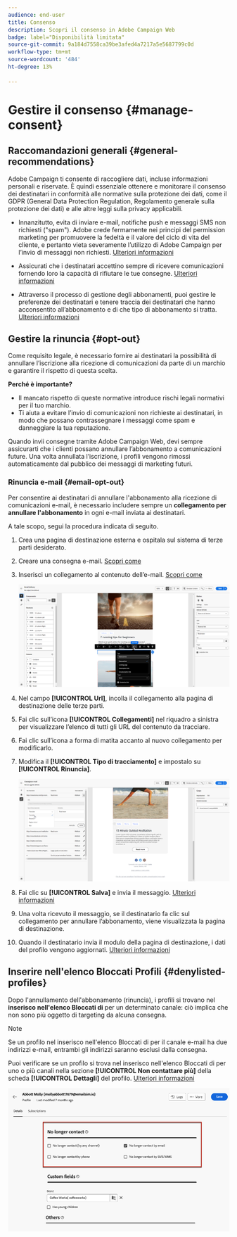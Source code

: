 ```yaml
---
audience: end-user
title: Consenso
description: Scopri il consenso in Adobe Campaign Web
badge: label="Disponibilità limitata"
source-git-commit: 9a184d7558ca39be3afed4a7217a5e5687799c0d
workflow-type: tm+mt
source-wordcount: '484'
ht-degree: 13%

---
```


# Gestire il consenso {#manage-consent}

## Raccomandazioni generali {#general-recommendations}

 Adobe Campaign ti consente di raccogliere dati, incluse informazioni personali e riservate. È quindi essenziale ottenere e monitorare il consenso dei destinatari in conformità alle normative sulla protezione dei dati, come il GDPR (General Data Protection Regulation, Regolamento generale sulla protezione dei dati) e alle altre leggi sulla privacy applicabili.

* Innanzitutto, evita di inviare e-mail, notifiche push e messaggi SMS non richiesti (&quot;spam&quot;). Adobe crede fermamente nei principi del permission marketing per promuovere la fedeltà e il valore del ciclo di vita del cliente, e pertanto vieta severamente l’utilizzo di Adobe Campaign per l’invio di messaggi non richiesti. [Ulteriori informazioni](#denylisted-profiles)

* Assicurati che i destinatari accettino sempre di ricevere comunicazioni fornendo loro la capacità di rifiutare le tue consegne<!-- and keep honoring opt-out requests as quickly as possible-->. [Ulteriori informazioni](#opt-out)

* Attraverso il processo di gestione degli abbonamenti, puoi gestire le preferenze dei destinatari e tenere traccia dei destinatari che hanno acconsentito all’abbonamento e di che tipo di abbonamento si tratta. [Ulteriori informazioni](../../delivery/using/about-services-and-subscriptions.md)

## Gestire la rinuncia {#opt-out}

Come requisito legale, è necessario fornire ai destinatari la possibilità di annullare l’iscrizione alla ricezione di comunicazioni da parte di un marchio e garantire il rispetto di questa scelta. <!--Learn more about the applicable legislation in the [Adobe Campaign Classic v7 documentation](https://experienceleague.adobe.com/docs/campaign-classic/using/getting-started/privacy/privacy-and-recommendations.html#privacy-regulations){target="_blank"}.-->

**Perché è importante?**

* Il mancato rispetto di queste normative introduce rischi legali normativi per il tuo marchio.
* Ti aiuta a evitare l’invio di comunicazioni non richieste ai destinatari, in modo che possano contrassegnare i messaggi come spam e danneggiare la tua reputazione.

Quando invii consegne tramite Adobe Campaign Web, devi sempre assicurarti che i clienti possano annullare l’abbonamento a comunicazioni future. Una volta annullata l’iscrizione, i profili vengono rimossi automaticamente dal pubblico dei messaggi di marketing futuri.

### Rinuncia e-mail {#email-opt-out}

Per consentire ai destinatari di annullare l&#39;abbonamento alla ricezione di comunicazioni e-mail, è necessario includere sempre un **collegamento per annullare l&#39;abbonamento** in ogni e-mail inviata ai destinatari.

A tale scopo, segui la procedura indicata di seguito.

1. Crea una pagina di destinazione esterna e ospitala sul sistema di terze parti desiderato.

1. Creare una consegna e-mail. [Scopri come](../email/create-email.md)

1. Inserisci un collegamento al contenuto dell’e-mail. [Scopri come](../email/message-tracking.md#insert-links)

   ![](../email/assets/message-tracking-insert-link.png)

1. Nel campo **[!UICONTROL Url]**, incolla il collegamento alla pagina di destinazione delle terze parti.

1. Fai clic sull’icona **[!UICONTROL Collegamenti]** nel riquadro a sinistra per visualizzare l’elenco di tutti gli URL del contenuto da tracciare.

1. Fai clic sull’icona a forma di matita accanto al nuovo collegamento per modificarlo.

1. Modifica il **[!UICONTROL Tipo di tracciamento]** e impostalo su **[!UICONTROL Rinuncia]**.

   ![](../email/assets/message-tracking-edit-a-link.png)

1. Fai clic su **[!UICONTROL Salva]** e invia il messaggio. [Ulteriori informazioni](../monitor/prepare-send.md)

1. Una volta ricevuto il messaggio, se il destinatario fa clic sul collegamento per annullare l’abbonamento, viene visualizzata la pagina di destinazione.

1. Quando il destinatario invia il modulo della pagina di destinazione, i dati del profilo vengono aggiornati. [Ulteriori informazioni](#denylisted-profiles)

<!--Any other option availabe such as one-click opt-out link or List-Unsubscribe (to include an unsubscribe link in the email header) to enable opt-out in a delivery?-->

## Inserire nell&#39;elenco Bloccati Profili {#denylisted-profiles}

Dopo l&#39;annullamento dell&#39;abbonamento (rinuncia), i profili si trovano nel **inserisco nell&#39;elenco Bloccati di** per un determinato canale: ciò implica che non sono più oggetto di targeting da alcuna consegna.

>[!NOTE]
>
>Se un profilo nel inserisco nell&#39;elenco Bloccati di per il canale e-mail ha due indirizzi e-mail, entrambi gli indirizzi saranno esclusi dalla consegna.

Puoi verificare se un profilo si trova nel inserisco nell&#39;elenco Bloccati di per uno o più canali nella sezione **[!UICONTROL Non contattare più]** della scheda **[!UICONTROL Dettagli]** del profilo. [Ulteriori informazioni](../audience/about-recipients.md#access)

![](assets/profile-no-longer-contact.png)

<!--Denylisted status on quarantine list

Additionally, when recipients report your message as spam, or reply to an SMS message with a keyword such as "STOP", their address or phone number is quarantined with the **[!UICONTROL Denylisted]** status. Their profile is updated accordingly.

QUESTION: When a user marks an email as spam, is the profile's No longer contact section also updated? Apparently no (not the same = quarantine vs denylist)

>[!NOTE]
>
>The **[!UICONTROL Denylisted]** status refers to the address only, the profile is not on the denylist, so that the user continues receiving SMS messages and push notifications.

Learn more about Feedback loops in the [Delivery Best Practices Guide](https://experienceleague.adobe.com/docs/deliverability-learn/deliverability-best-practice-guide/transition-process/infrastructure.html#feedback-loops){target="_blank"}.

Learn more on quarantine in the [Campaign v8 (client console) documentation](https://experienceleague.adobe.com/docs/campaign/campaign-v8/send/failures/quarantines.html#non-deliverable-bounces){target="_blank"}.-->



